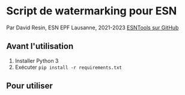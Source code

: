 # Script de watermarking pour ESN
Par David Resin, ESN EPF Lausanne, 2021-2023
[ESNTools sur GitHub](https://www.github.com/DavidResin/esntools)

## Avant l'utilisation

1. Installer Python 3
2. Exécuter `pip install -r requirements.txt`

## Pour utiliser